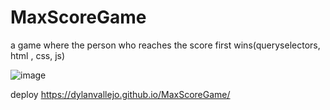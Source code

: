 # MaxScoreGame
a game where the person who reaches the score first wins(queryselectors, html , css, js)

![image](https://user-images.githubusercontent.com/99937413/221753128-da2d5015-309e-4e50-840a-b51d916d4323.png)

deploy
https://dylanvallejo.github.io/MaxScoreGame/
